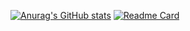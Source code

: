 [![Anurag's GitHub stats](https://github-readme-stats.vercel.app/api?username=abuzahra98)](https://github.com/abuzahra98/github-readme-stats)
[![Readme Card](https://github-readme-stats.vercel.app/api/pin/?username=abuzahra98&repo=github-readme-stats)](https://github.com/abuzahra98/github-readme-stats)

